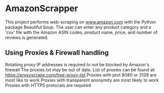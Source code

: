 

# AmazonScrapper

This project performs web-scraping on www.amazon.com with the Python package Beautiful Soup. The user can enter any product category and a *'csv'* file with the Amazon ASIN codes, product name, price, and number of reviews is generated. 

## Using Proxies & Firewall handling

Rotatiing proxy IP addresses is required to not be blocked by Amazon's firewall
The proxies.txt may be out of date. List of proxies can be found at: https://proxyscrape.com/free-proxy-list
Proxies with prot 8080 or 3128 are most like to work
Proxies with transparent anonymity are most likely to work
Proxies with HTTPS protocals are required

